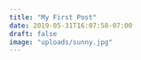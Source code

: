 ```yaml
---
title: "My First Post"
date: 2019-05-31T16:07:58-07:00
draft: false
image: "uploads/sunny.jpg"
---
```


